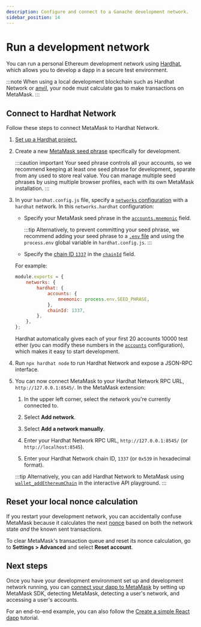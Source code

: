 ```yaml
---
description: Configure and connect to a Ganache development network.
sidebar_position: 14
---
```


# Run a development network

You can run a personal Ethereum development network using [Hardhat](https://hardhat.org/hardhat-network/docs/overview#hardhat-network),
which allows you to develop a dapp in a secure test environment.

:::note
When using a local development blockchain such as Hardhat Network or
[anvil](https://book.getfoundry.sh/anvil/#overview-of-anvil), your node must calculate gas to make
transactions on MetaMask.
:::

## Connect to Hardhat Network

Follow these steps to connect MetaMask to Hardhat Network.

1. [Set up a Hardhat project.](https://hardhat.org/hardhat-runner/docs/guides/project-setup)

2. Create a new
    [MetaMask seed phrase](https://support.metamask.io/hc/en-us/articles/360060826432-What-is-a-Secret-Recovery-Phrase-and-how-to-keep-your-crypto-wallet-secure#:~:text=Your%20Secret%20Recovery%20Phrase%20(SRP,are%20connected%20to%20that%20phrase.))
    specifically for development.

    :::caution important
    Your seed phrase controls all your accounts, so we recommend keeping at least one seed phrase for
    development, separate from any used to store real value.
    You can manage multiple seed phrases by using multiple browser profiles, each with its own
    MetaMask installation.
    :::

3. In your `hardhat.config.js` file, specify a
    [`networks` configuration](https://hardhat.org/hardhat-runner/docs/config#networks-configuration)
    with a `hardhat` network.
    In this `networks.hardhat` configuration:

    - Specify your MetaMask seed phrase in the
      [`accounts.mnemonic`](https://hardhat.org/hardhat-network/docs/reference#accounts) field.

      :::tip
      Alternatively, to prevent committing your seed phrase, we recommend adding your seed phrase to a
      [`.env` file](https://docs.infura.io/tutorials/developer-tools/javascript-dotenv) and using the
      `process.env` global variable in `hardhat.config.js`.
      :::

    - Specify the [chain ID `1337`](https://hardhat.org/hardhat-network/docs/metamask-issue) in the
      [`chainId`](https://hardhat.org/hardhat-network/docs/reference#chainid) field.

    For example:

    ```js title="hardhat.config.js"
    module.exports = {
        networks: {
            hardhat: {
                accounts: {
                    mnemonic: process.env.SEED_PHRASE,
                },
                chainId: 1337,
            },
        },
    };
    ```

    Hardhat automatically gives each of your first 20 accounts 10000 test ether (you can modify
    these numbers in the [`accounts`](https://hardhat.org/hardhat-network/docs/reference#accounts)
    configuration), which makes it easy to start development.

4. Run `npx hardhat node` to run Hardhat Network and expose a JSON-RPC interface.

5. You can now connect MetaMask to your Hardhat Network RPC URL, `http://127.0.0.1:8545/`.
    In the MetaMask extension:

   1. In the upper left corner, select the network you're currently connected to.

   2. Select **Add network**.

   3. Select **Add a network manually**.

   4. Enter your Hardhat Network RPC URL, `http://127.0.0.1:8545/` (or `http://localhost:8545`).

   5. Enter your Hardhat Network chain ID, `1337` (or `0x539` in hexadecimal format).

   :::tip
   Alternatively, you can add Hardhat Network to MetaMask using
   [`wallet_addEthereumChain`](/wallet/reference/wallet_addethereumchain/?AddEthereumChainParameter[rpcUrls][0]=http://127.0.0.1:8545&AddEthereumChainParameter[chainId]=0x539&AddEthereumChainParameter[chainName]=Hardhat&AddEthereumChainParameter[nativeCurrency][name]=testEth&AddEthereumChainParameter[nativeCurrency][symbol]=testEth&AddEthereumChainParameter[nativeCurrency][decimals]=18)
   in the interactive API playground.
   :::

## Reset your local nonce calculation

If you restart your development network, you can accidentally confuse MetaMask
because it calculates the next [nonce](send-transactions.md#nonce) based on both the
network state *and* the known sent transactions.

To clear MetaMask's transaction queue and reset its nonce calculation, go to **Settings > Advanced**
and select **Reset account**.

## Next steps

Once you have your development environment set up and development network running, you can
[connect your dapp to MetaMask](/wallet/how-to/connect) by setting up MetaMask SDK, detecting
MetaMask, detecting a user's network, and accessing a user's accounts.

For an end-to-end example, you can also follow the
[Create a simple React dapp](../tutorials/react-dapp-local-state.md) tutorial.
